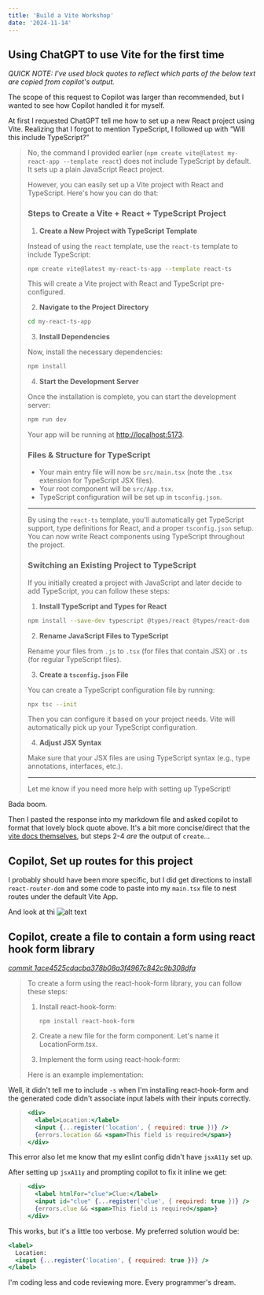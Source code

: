 ```yaml
---
title: 'Build a Vite Workshop'
date: '2024-11-14'
---
```


## Using ChatGPT to use Vite for the first time

_QUICK NOTE: I've used block quotes to reflect which parts of the below text are copied from copilot's output._

The scope of this request to Copilot was larger than recommended, but I wanted to see how Copilot handled it for myself.

At first I requested ChatGPT tell me how to set up a new React project using Vite. Realizing that I forgot to mention TypeScript, I followed up with “Will this include TypeScript?”

> No, the command I provided earlier (`npm create vite@latest my-react-app --template react`) does not include TypeScript by default. It sets up a plain JavaScript React project.
>
> However, you can easily set up a Vite project with React and TypeScript. Here's how you can do that:
>
> ### Steps to Create a Vite + React + TypeScript Project
>
> 1. **Create a New Project with TypeScript Template**
>
> Instead of using the `react` template, use the `react-ts` template to include TypeScript:
>
> ```bash
> npm create vite@latest my-react-ts-app --template react-ts
> ```
>
> This will create a Vite project with React and TypeScript pre-configured.
>
> 2. **Navigate to the Project Directory**
>
> ```bash
> cd my-react-ts-app
> ```
>
> 3. **Install Dependencies**
>
> Now, install the necessary dependencies:
>
> ```bash
> npm install
> ```
>
> 4. **Start the Development Server**
>
> Once the installation is complete, you can start the development server:
>
> ```bash
> npm run dev
> ```
>
> Your app will be running at [http://localhost:5173](http://localhost:5173).
>
> ### Files & Structure for TypeScript
>
> - Your main entry file will now be `src/main.tsx` (note the `.tsx` extension for TypeScript JSX files).
> - Your root component will be `src/App.tsx`.
> - TypeScript configuration will be set up in `tsconfig.json`.
>
> ---
>
> By using the `react-ts` template, you'll automatically get TypeScript support, type definitions for React, and a proper `tsconfig.json` setup. You can now write React components using TypeScript throughout the project.
>
> ### Switching an Existing Project to TypeScript
>
> If you initially created a project with JavaScript and later decide to add TypeScript, you can follow these steps:
>
> 1. **Install TypeScript and Types for React**
>
> ```bash
> npm install --save-dev typescript @types/react @types/react-dom
> ```
>
> 2. **Rename JavaScript Files to TypeScript**
>
> Rename your files from `.js` to `.tsx` (for files that contain JSX) or `.ts` (for regular TypeScript files).
>
> 3. **Create a `tsconfig.json` File**
>
> You can create a TypeScript configuration file by running:
>
> ```bash
> npx tsc --init
> ```
>
> Then you can configure it based on your project needs. Vite will automatically pick up your TypeScript configuration.
>
> 4. **Adjust JSX Syntax**
>
> Make sure that your JSX files are using TypeScript syntax (e.g., type annotations, interfaces, etc.).
>
> ---
>
> Let me know if you need more help with setting up TypeScript!

Bada boom.

Then I pasted the response into my markdown file and asked copilot to format that lovely block quote above. It's a bit more concise/direct that the [vite docs themselves](https://vite.dev/guide/), but steps 2-4 _are_ the output of `create`...

## Copilot, Set up routes for this project

I probably should have been more specific, but I did get directions to install `react-router-dom` and some code to paste into my `main.tsx` file to nest routes under the default Vite App.

And look at thi
![alt text](image.png)

## Copilot, create a file to contain a form using react hook form library

[_commit 1ace4525cdacba378b08a3f4967c842c9b308dfa_](https://github.com/j-garrett/scavenger-hunt-front/commit/1ace4525cdacba378b08a3f4967c842c9b308dfa)

> To create a form using the react-hook-form library, you can follow these steps:
>
> 1. Install react-hook-form:
>
>    `npm install react-hook-form`
>
> 2. Create a new file for the form component. Let's name it LocationForm.tsx.
>
> 3. Implement the form using react-hook-form:
>
> Here is an example implementation:

Well, it didn't tell me to include `-s` when I'm installing react-hook-form and the generated code didn't associate input labels with their inputs correctly.

> ```jsx
> <div>
>   <label>Location:</label>
>   <input {...register('location', { required: true })} />
>   {errors.location && <span>This field is required</span>}
> </div>
> ```

This error also let me know that my eslint config didn't have `jsxA11y` set up.

After setting up `jsxA11y` and prompting copilot to fix it inline we get:

> ```jsx
> <div>
>   <label htmlFor="clue">Clue:</label>
>   <input id="clue" {...register('clue', { required: true })} />
>   {errors.clue && <span>This field is required</span>}
> </div>
> ```

This works, but it's a little too verbose. My preferred solution would be:

```jsx
<label>
  Location:
  <input {...register('location', { required: true })} />
</label>
```

I'm coding less and code reviewing more. Every programmer's dream.
